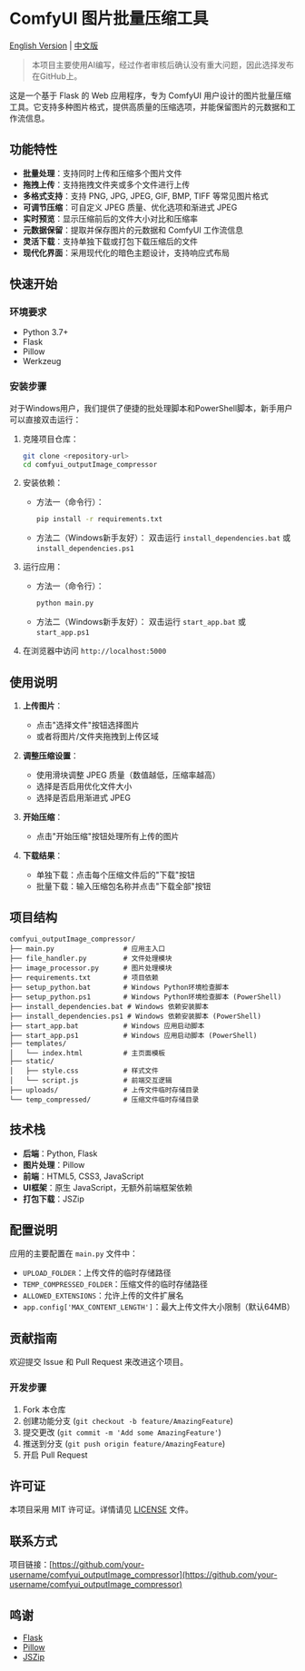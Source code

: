 # ComfyUI 图片批量压缩工具

[English Version](README_en.md) | [中文版](README.md)

> 本项目主要使用AI编写，经过作者审核后确认没有重大问题，因此选择发布在GitHub上。

这是一个基于 Flask 的 Web 应用程序，专为 ComfyUI 用户设计的图片批量压缩工具。它支持多种图片格式，提供高质量的压缩选项，并能保留图片的元数据和工作流信息。

## 功能特性

- **批量处理**：支持同时上传和压缩多个图片文件
- **拖拽上传**：支持拖拽文件夹或多个文件进行上传
- **多格式支持**：支持 PNG, JPG, JPEG, GIF, BMP, TIFF 等常见图片格式
- **可调节压缩**：可自定义 JPEG 质量、优化选项和渐进式 JPEG
- **实时预览**：显示压缩前后的文件大小对比和压缩率
- **元数据保留**：提取并保存图片的元数据和 ComfyUI 工作流信息
- **灵活下载**：支持单独下载或打包下载压缩后的文件
- **现代化界面**：采用现代化的暗色主题设计，支持响应式布局

## 快速开始

### 环境要求

- Python 3.7+
- Flask
- Pillow
- Werkzeug

### 安装步骤

对于Windows用户，我们提供了便捷的批处理脚本和PowerShell脚本，新手用户可以直接双击运行：

1. 克隆项目仓库：
   ```bash
   git clone <repository-url>
   cd comfyui_outputImage_compressor
   ```

2. 安装依赖：
   - 方法一（命令行）：
     ```bash
     pip install -r requirements.txt
     ```
   - 方法二（Windows新手友好）：
     双击运行 `install_dependencies.bat` 或 `install_dependencies.ps1`

3. 运行应用：
   - 方法一（命令行）：
     ```bash
     python main.py
     ```
   - 方法二（Windows新手友好）：
     双击运行 `start_app.bat` 或 `start_app.ps1`

4. 在浏览器中访问 `http://localhost:5000`

## 使用说明

1. **上传图片**：
   - 点击"选择文件"按钮选择图片
   - 或者将图片/文件夹拖拽到上传区域

2. **调整压缩设置**：
   - 使用滑块调整 JPEG 质量（数值越低，压缩率越高）
   - 选择是否启用优化文件大小
   - 选择是否启用渐进式 JPEG

3. **开始压缩**：
   - 点击"开始压缩"按钮处理所有上传的图片

4. **下载结果**：
   - 单独下载：点击每个压缩文件后的"下载"按钮
   - 批量下载：输入压缩包名称并点击"下载全部"按钮

## 项目结构

```
comfyui_outputImage_compressor/
├── main.py                 # 应用主入口
├── file_handler.py         # 文件处理模块
├── image_processor.py      # 图片处理模块
├── requirements.txt        # 项目依赖
├── setup_python.bat        # Windows Python环境检查脚本
├── setup_python.ps1        # Windows Python环境检查脚本 (PowerShell)
├── install_dependencies.bat # Windows 依赖安装脚本
├── install_dependencies.ps1 # Windows 依赖安装脚本 (PowerShell)
├── start_app.bat           # Windows 应用启动脚本
├── start_app.ps1           # Windows 应用启动脚本 (PowerShell)
├── templates/
│   └── index.html          # 主页面模板
├── static/
│   ├── style.css           # 样式文件
│   └── script.js           # 前端交互逻辑
├── uploads/                # 上传文件临时存储目录
└── temp_compressed/        # 压缩文件临时存储目录
```

## 技术栈

- **后端**：Python, Flask
- **图片处理**：Pillow
- **前端**：HTML5, CSS3, JavaScript
- **UI框架**：原生 JavaScript，无额外前端框架依赖
- **打包下载**：JSZip

## 配置说明

应用的主要配置在 `main.py` 文件中：

- `UPLOAD_FOLDER`：上传文件的临时存储路径
- `TEMP_COMPRESSED_FOLDER`：压缩文件的临时存储路径
- `ALLOWED_EXTENSIONS`：允许上传的文件扩展名
- `app.config['MAX_CONTENT_LENGTH']`：最大上传文件大小限制（默认64MB）

## 贡献指南

欢迎提交 Issue 和 Pull Request 来改进这个项目。

### 开发步骤

1. Fork 本仓库
2. 创建功能分支 (`git checkout -b feature/AmazingFeature`)
3. 提交更改 (`git commit -m 'Add some AmazingFeature'`)
4. 推送到分支 (`git push origin feature/AmazingFeature`)
5. 开启 Pull Request

## 许可证

本项目采用 MIT 许可证。详情请见 [LICENSE](LICENSE) 文件。

## 联系方式

项目链接：[https://github.com/your-username/comfyui_outputImage_compressor](https://github.com/your-username/comfyui_outputImage_compressor)

## 鸣谢

- [Flask](https://flask.palletsprojects.com/)
- [Pillow](https://python-pillow.org/)
- [JSZip](https://stuk.github.io/jszip/)